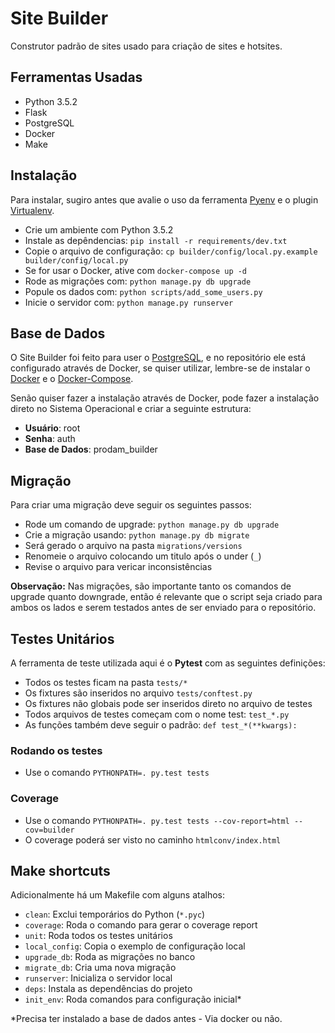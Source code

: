 # Site Builder

Construtor padrão de sites usado para criação de sites e hotsites.

## Ferramentas Usadas

- Python 3.5.2
- Flask
- PostgreSQL
- Docker
- Make


## Instalação

Para instalar, sugiro antes que avalie o uso da ferramenta [Pyenv][0] e 
o plugin [Virtualenv][1]. 

- Crie um ambiente com Python 3.5.2
- Instale as depêndencias: `pip install -r requirements/dev.txt`
- Copie o arquivo de configuração: 
`cp builder/config/local.py.example builder/config/local.py`
- Se for usar o Docker, ative com `docker-compose up -d`
- Rode as migrações com: `python manage.py db upgrade`
- Popule os dados com: `python scripts/add_some_users.py`
- Inicie o servidor com: `python manage.py runserver`


## Base de Dados

O Site Builder foi feito para user o [PostgreSQL][2], e no repositório
ele está configurado através de Docker, se quiser utilizar, lembre-se de
instalar o [Docker][3] e o [Docker-Compose][4].

Senão quiser fazer a instalação através de Docker, pode fazer a 
instalação direto no Sistema Operacional e criar a seguinte estrutura:

- **Usuário**: root
- **Senha**: auth
- **Base de Dados**: prodam_builder


## Migração

Para criar uma migração deve seguir os seguintes passos:

- Rode um comando de upgrade: `python manage.py db upgrade`
- Crie a migração usando: `python manage.py db migrate`
- Será gerado o arquivo na pasta `migrations/versions`
- Renomeie o arquivo colocando um titulo após o under (`_`)
- Revise o arquivo para vericar inconsistências

**Observação:** Nas migrações, são importante tanto os comandos de 
upgrade quanto downgrade, então é relevante que o script seja criado 
para ambos os lados e serem testados antes de ser enviado para o 
repositório.


## Testes Unitários

A ferramenta de teste utilizada aqui é o **Pytest** com as seguintes 
definições:

- Todos os testes ficam na pasta `tests/*`
- Os fixtures são inseridos no arquivo `tests/conftest.py`
- Os fixtures não globais pode ser inseridos direto no arquivo de testes
- Todos arquivos de testes começam com o nome test: `test_*.py`
- As funções também deve seguir o padrão: `def test_*(**kwargs):`


### Rodando os testes

- Use o comando `PYTHONPATH=. py.test tests`


### Coverage

- Use o comando 
`PYTHONPATH=. py.test tests --cov-report=html --cov=builder`
- O coverage poderá ser visto no caminho `htmlconv/index.html`


## Make shortcuts

Adicionalmente há um Makefile com alguns atalhos:

- `clean`: Exclui temporários do Python (`*.pyc`)
- `coverage`: Roda o comando para gerar o coverage report
- `unit`: Roda todos os testes unitários
- `local_config`: Copia o exemplo de configuração local
- `upgrade_db`: Roda as migrações no banco
- `migrate_db`: Cria uma nova migração
- `runserver`: Inicializa o servidor local
- `deps`: Instala as dependências do projeto
- `init_env`: Roda comandos para configuração inicial*

*Precisa ter instalado a base de dados antes - Via docker ou não.

[0]:https://github.com/yyuu/pyenv
[1]:https://github.com/yyuu/pyenv-virtualenv
[2]:https://www.postgresql.org/
[3]:https://docs.docker.com/engine/installation/
[4]:https://docs.docker.com/compose/install/